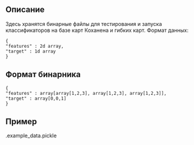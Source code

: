 ## Описание
Здесь хранятся бинарные файлы для тестирования и запуска классификаторов на базе карт Коханена и гибких карт.
Формат данных:
```
{
"features" : 2d array,
"target" : 1d array
}
```
## Формат бинарника
```
{
"features" : array[array[1,2,3], array[1,2,3], array[1,2,3]],
"target" : array[0,0,1]
}
```
## Пример
.example_data.pickle
